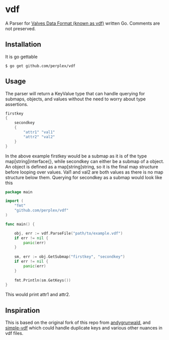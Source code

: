# vdf

A Parser for [Valves Data Format (known as vdf)](https://developer.valvesoftware.com/wiki/KeyValues) written Go. 
Comments are not preserved.

## Installation

It is go gettable

```
$ go get github.com/perplex/vdf
```
   

## Usage

The parser will return a KeyValue type that can handle querying for submaps, objects, and values without the need to worry about type assertions.

```go
firstkey
{
	secondkey
	{
		"attr1" "val1"
		"attr2" "val2"
	}
}
```


In the above example firstkey would be a submap as it is of the type map[string]interface{}, while secondkey can either be a submap of a object. An object is defined as a map[string]string, so it is the final map structure before looping over values. Val1 and val2 are both values as there is no map structure below them. Querying for secondkey as a submap would look like this

```go
package main

import (
	"fmt"
	"github.com/perplex/vdf"
)

func main() {

	obj, err := vdf.ParseFile("path/to/example.vdf")
	if err != nil {
		panic(err)
	}
	
	sm, err := obj.GetSubmap("firstkey", "secondkey")
	if err != nil {
		panic(err)
	}
	
	fmt.Println(sm.GetKeys())
}

```
This would print attr1 and attr2.

## Inspiration

This is based on the original fork of this repo from [andygrunwald](https://github.com/andygrunwald/vdf), and 
[simple-vdf](https://github.com/rossengeorgiev/vdf-parser) which could handle duplicate keys and various other nuances 
in vdf files.

